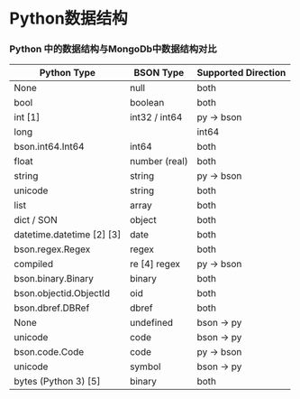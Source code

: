 Python数据结构
===

### Python 中的数据结构与MongoDb中数据结构对比


Python Type|BSON Type|	Supported Direction
--|--|--|
None|	null|	both
bool|	boolean|	both
int [1]	|int32 / int64	|py -> bson
long	||int64	|py -> bson
bson.int64.Int64|	int64|	both
float|	number (real)|	both
string	|string	|py -> bson
unicode	|string|	both
list|	array|	both
dict / SON	|object|	both
datetime.datetime [2] [3]	|date	|both
bson.regex.Regex	|regex	|both
compiled |re [4]	regex	|py -> bson
bson.binary.Binary	|binary	|both
bson.objectid.ObjectId	|oid	|both
bson.dbref.DBRef|	dbref|	both
None	|undefined	|bson -> py
unicode	|code|	bson -> py
bson.code.Code	|code	|py -> bson
unicode	|symbol	|bson -> py
bytes (Python 3) [5]|	binary|	both

